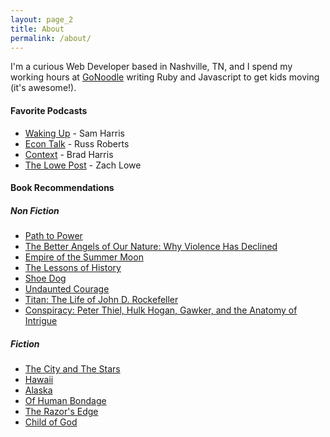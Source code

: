 ```yaml
---
layout: page_2
title: About
permalink: /about/
---
```


I'm a curious Web Developer based in Nashville, TN, and I spend my working hours at [GoNoodle](https://www.gonoodle.com/) writing Ruby and Javascript to get kids moving (it's awesome!).

#### Favorite Podcasts
* [Waking Up](https://samharris.org/podcast/) - Sam Harris
* [Econ Talk](http://www.econtalk.org/) - Russ Roberts
* [Context](https://bradharris.com/) - Brad Harris
* [The Lowe Post](http://www.espn.com/espnradio/podcast/archive/_/id/10528553) - Zach Lowe

#### Book Recommendations

##### Non Fiction
* [Path to Power](https://www.goodreads.com/book/show/86524.The_Path_to_Power)
* [The Better Angels of Our Nature: Why Violence Has Declined](https://www.goodreads.com/book/show/13543093-the-better-angels-of-our-nature?ac=1&from_search=true)
* [Empire of the Summer Moon](https://www.goodreads.com/book/show/7648269-empire-of-the-summer-moon)
* [The Lessons of History](https://www.goodreads.com/book/show/174713.The_Lessons_of_History)
* [Shoe Dog](https://www.goodreads.com/book/show/27220736-shoe-dog)
* [Undaunted Courage](https://www.goodreads.com/book/show/45546.Undaunted_Courage)
* [Titan: The Life of John D. Rockefeller](https://www.goodreads.com/book/show/16121.Titan?ac=1&from_search=true)
* [Conspiracy: Peter Thiel, Hulk Hogan, Gawker, and the Anatomy of Intrigue](https://www.goodreads.com/book/show/36681909-conspiracy)

##### Fiction
* [The City and The Stars](https://www.goodreads.com/book/show/36313159-the-city-and-the-stars)
* [Hawaii](https://www.goodreads.com/book/show/12658.Hawaii)
* [Alaska](https://www.goodreads.com/book/show/42953.Alaska)
* [Of Human Bondage](https://www.goodreads.com/review/list/41883609-dylan-andrews?utf8=%E2%9C%93&shelf=read&title=dylan-andrews&per_page=100)
* [The Razor's Edge](https://www.goodreads.com/book/show/31196.The_Razor_s_Edge?ac=1&from_search=true)
* [Child of God](https://www.goodreads.com/search?q=child+of+god)
